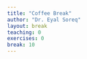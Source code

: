 ```yaml
---
title: "Coffee Break"
author: "Dr. Eyal Soreq" 
layout: break
teaching: 0
exercises: 0
break: 10
---
```

